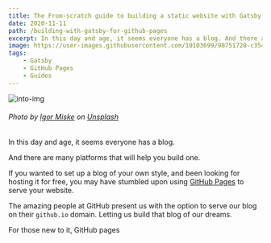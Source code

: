 ```yaml
---
title: The From-scratch guide to building a static website with Gatsby
date: 2020-11-11
path: /building-with-gatsby-for-github-pages
excerpt: In this day and age, it seems everyone has a blog. And there are many platforms that will help you build one.
image: https://user-images.githubusercontent.com/10103699/98751728-c354ea00-2414-11eb-8ae6-06cfef2f6bb5.jpg
tags: 
    - Gatsby
    - GitHub Pages
    - Guides
---
```


![into-img](https://user-images.githubusercontent.com/10103699/98751728-c354ea00-2414-11eb-8ae6-06cfef2f6bb5.jpg)
###### *Photo by [Igor Miske](https://unsplash.com/@igormiske?utm_source=unsplash&amp;utm_medium=referral&amp;utm_content=creditCopyText) on [Unsplash](https://unsplash.com)*

In this day and age, it seems everyone has a blog. 

And there are many platforms that will help you build one.

If you wanted to set up a blog of your own style, and been looking for hosting it for free, you may have 
stumbled upon using [GitHub Pages](https://docs.github.com/en/free-pro-team@latest/github/working-with-github-pages/getting-started-with-github-pages) 
to serve your website. 

The amazing people at GitHub present us with the option to serve our blog on their `github.io` domain.
Letting us build that blog of our dreams.

For those new to it, GitHub pages 